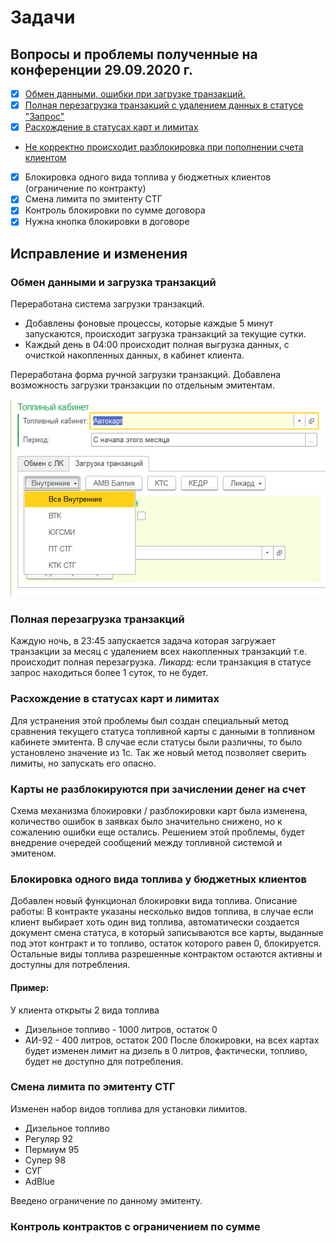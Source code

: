 # Задачи
## Вопросы и проблемы полученные на конференции 29.09.2020 г.
- [X] [Обмен данными, ошибки при загрузке транзакций.](#Обмен-данными-и-загрузка-транзакций)
- [X] [Полная перезагрузка транзакций с удалением данных в статусе "Запрос"](#Полная-перезагрузка-транзакций)
- [X] [Расхождение в статусах карт и лимитах](#Расхождение-в-статусах-карт-и-лимитах)
- [Не корректно происходит разблокировка при пополнении счета клиентом](#Карты-не-разблокируются-при-зачислении-денег-на-счет)
- [X] Блокировка одного вида топлива у бюджетных клиентов (ограничение по контракту)
- [X] Смена лимита по эмитенту СТГ
- [X] Контроль блокировки по сумме договора
- [X] Нужна кнопка блокировки в договоре

## Исправление и изменения
### Обмен данными и загрузка транзакций
Переработана система загрузки транзакций.
- Добавлены фоновые процессы, которые каждые 5 минут запускаются, происходит загрузка транзакций за текущие сутки.
- Каждый день в 04:00 происходит полная выгрузка данных, с очисткой накопленных данных, в кабинет клиента.

Переработана форма ручной загрузки транзакций.
Добавлена возможность загрузки транзакции по отдельным эмитентам.

![Изменения на форме](./src/getTrans.png)

### Полная перезагрузка транзакций
Каждую ночь, в 23:45 запускается задача которая загружает транзакции за месяц с удалением всех накопленных транзакций т.е. происходит полная перезагрузка. *Ликард:* если транзакция в статусе запрос находиться более 1 суток, то не будет.

### Расхождение в статусах карт и лимитах
Для устранения этой проблемы был создан специальный метод сравнения текущего статуса топливной карты с данными в топливном кабинете эмитента. В случае если статусы были различны, то было установлено значение из 1с.
Так же новый метод позволяет сверить лимиты, но запускать его опасно.

### Карты не разблокируются при зачислении денег на счет
Схема механизма блокировки / разблокировки карт была изменена, количество ошибок в заявках было значительно снижено, но к сожалению ошибки еще остались.
Решением этой проблемы, будет внедрение очередей сообщений между топливной системой и эмитеном.

### Блокировка одного вида топлива у бюджетных клиентов
Добавлен новый функционал блокировки вида топлива.
Описание работы:
В контракте указаны несколько видов топлива, в случае если клиент выбирает хоть один вид топлива, автоматически создается документ смена статуса, в который записываются все карты, выданные под этот контракт и то топливо, остаток которого равен 0, блокируется. Остальные виды топлива разрешенные контрактом остаются активны и доступны для потребления.

#### Пример:
У клиента открыты 2 вида топлива
- Дизельное топливо - 1000 литров, остаток 0
- АИ-92 - 400 литров, остаток 200
После блокировки, на всех картах будет изменен лимит на дизель в 0 литров, фактически, топливо, будет не доступно для потребления.

### Смена лимита по эмитенту СТГ
Изменен набор видов топлива для установки лимитов.
- Дизельное топливо
- Регуляр 92
- Пермиум 95
- Супер 98
- СУГ
- AdBlue

Введено ограничение по данному эмитенту.

### Контроль контрактов с ограничением по сумме

